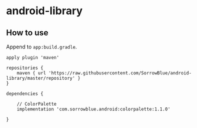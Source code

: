 # android-library

## How to use

Append to `app:build.gradle`.

```Gradle
apply plugin 'maven'

repositories {
	maven { url 'https://raw.githubusercontent.com/SorrowBlue/android-library/master/repository' }
}

dependencies {

	// ColorPalette
	implementation 'com.sorrowblue.android:colorpalette:1.1.0'
	
}
```
